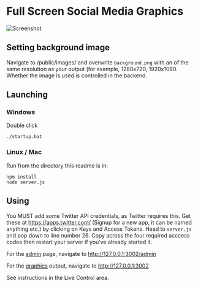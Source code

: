 # Full Screen Social Media Graphics

![Screenshot](https://image.ibb.co/kgdAoy/Screen_Shot_2018_05_17_at_09_55_51.png "Screenshot")

## Setting background image

Navigate to /public/images/ and overwrite ```background.png``` with an of the same resolution as your output (for example, 1280x720, 1920x1080. Whether the image is used is controlled in the backend. 

## Launching 

### Windows
Double click
```
./startup.bat
```

### Linux / Mac
Run from the directory this readme is in:
```
npm install
node server.js
```

## Using

You MUST add some Twitter API credentials, as Twitter requires this. Get these at https://apps.twitter.com/ (Signup for a new app, it can be named anything etc.) by clicking on Keys and Access Tokens. Head to ```server.js``` and pop down to line number 26. Copy across the four required acccess codes then restart your server if you've already started it. 

For the [admin](http://127.0.0.1:3002/admin) page, navigate to http://127.0.0.1:3002/admin

For the [graphics](http://127.0.0.1:3002) output, navigate to http://127.0.0.1:3002

See instructions in the Live Control area. 
